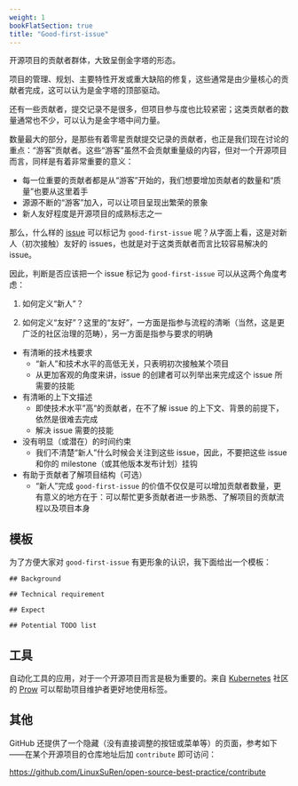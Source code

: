 ```yaml
---
weight: 1
bookFlatSection: true
title: "Good-first-issue"
---
```


开源项目的贡献者群体，大致呈倒金字塔的形态。

项目的管理、规划、主要特性开发或重大缺陷的修复，这些通常是由少量核心的贡献者完成，这可以认为是金字塔的顶部驱动。

还有一些贡献者，提交记录不是很多，但项目参与度也比较紧密；这类贡献者的数量通常也不少，可以认为是金字塔中间力量。

数量最大的部分，是那些有着零星贡献提交记录的贡献者，也正是我们现在讨论的重点：“游客”贡献者。这些“游客”虽然不会贡献重量级的内容，但对一个开源项目而言，同样是有着非常重要的意义：

* 每一位重要的贡献者都是从“游客”开始的，我们想要增加贡献者的数量和“质量”也要从这里着手
* 源源不断的“游客”加入，可以让项目呈现出繁荣的景象
* 新人友好程度是开源项目的成熟标志之一

那么，什么样的 [issue](https://guides.github.com/features/issues/) 可以标记为 `good-first-issue` 呢？从字面上看，这是对新人（初次接触）友好的 issues，也就是对于这类贡献者而言比较容易解决的 issue。

因此，判断是否应该把一个 issue 标记为 `good-first-issue` 可以从这两个角度考虑：

1. 如何定义“新人”？

1. 如何定义“友好”？这里的“友好”，一方面是指参与流程的清晰（当然，这是更广泛的社区治理的范畴），另一方面是指参与要求的明确

* 有清晰的技术栈要求
  * “新人”和技术水平的高低无关，只表明初次接触某个项目
  * 从更加客观的角度来讲，issue 的创建者可以列举出来完成这个 issue 所需要的技能
* 有清晰的上下文描述
  * 即使技术水平”高“的贡献者，在不了解 issue 的上下文、背景的前提下，依然是很难去完成
  * 解决 issue 需要的技能
* 没有明显（或潜在）的时间约束
  * 我们不清楚“新人”什么时候会关注到这些 issue，因此，不要把这些 issue 和你的 milestone（或其他版本发布计划）挂钩
* 有助于贡献者了解项目结构（可选）
  * “新人”完成 `good-first-issue` 的价值不仅仅是可以增加贡献者数量，更有意义的地方在于：可以帮忙更多贡献者进一步熟悉、了解项目的贡献流程以及项目本身

## 模板

为了方便大家对 `good-first-issue` 有更形象的认识，我下面给出一个模板：

```
## Background

## Technical requirement

## Expect

## Potential TODO list
```

## 工具

自动化工具的应用，对于一个开源项目而言是极为重要的。来自 [Kubernetes](https://github.com/kubernetes) 社区的 [Prow](https://github.com/kubernetes/test-infra/blob/master/prow/plugins/help/help.go) 可以帮助项目维护者更好地使用标签。

## 其他

GitHub 还提供了一个隐藏（没有直接调整的按钮或菜单等）的页面，参考如下——在某个开源项目的仓库地址后加 `contribute` 即可访问：

https://github.com/LinuxSuRen/open-source-best-practice/contribute
